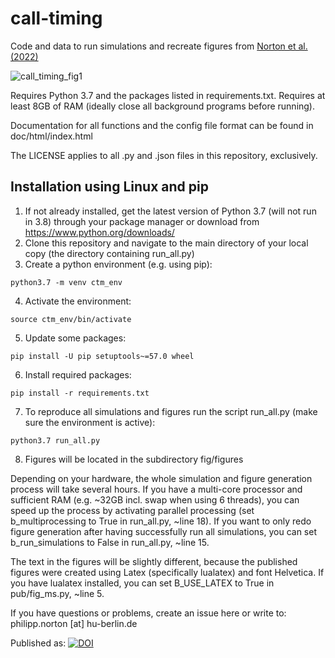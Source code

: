 # call-timing
Code and data to run simulations and recreate figures from [Norton et al. (2022)](https://doi.org/10.1073/pnas.2118448119)

![call_timing_fig1](https://github.com/user-attachments/assets/947aef81-ce64-45ac-a5b7-f2a7567d66dd)

Requires Python 3.7 and the packages listed in requirements.txt. Requires at least 8GB of RAM (ideally close all background programs before running).

Documentation for all functions and the config file format can be found in doc/html/index.html

The LICENSE applies to all .py and .json files in this repository, exclusively.

## Installation using Linux and pip
1. If not already installed, get the latest version of Python 3.7 (will not run in 3.8) through your package manager or download from https://www.python.org/downloads/
2. Clone this repository and navigate to the main directory of your local copy (the directory containing run_all.py)
3. Create a python environment (e.g. using pip):

`python3.7 -m venv ctm_env`

4. Activate the environment:

`source ctm_env/bin/activate`

5. Update some packages:

`pip install -U pip setuptools~=57.0 wheel`

6. Install required packages:

`pip install -r requirements.txt`

7. To reproduce all simulations and figures run the script run_all.py (make sure the environment is active):

`python3.7 run_all.py`

8. Figures will be located in the subdirectory fig/figures

Depending on your hardware, the whole simulation and figure generation process will take several hours.
If you have a multi-core processor and sufficient RAM (e.g. ~32GB incl. swap when using 6 threads), you can speed up the process by activating parallel processing (set b_multiprocessing to True in run_all.py, ~line 18).
If you want to only redo figure generation after having successfully run all simulations, you can set b_run_simulations to False in run_all.py, ~line 15.

The text in the figures will be slightly different, because the published figures were created using Latex (specifically lualatex) and font Helvetica. If you have lualatex installed, you can set B_USE_LATEX to True in pub/fig_ms.py, ~line 5.

If you have questions or problems, create an issue here or write to: philipp.norton [at] hu-berlin.de

Published as:
[![DOI](https://zenodo.org/badge/444039862.svg)](https://zenodo.org/badge/latestdoi/444039862)
